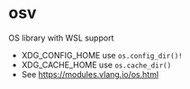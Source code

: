 # osv
OS library with WSL support

- XDG_CONFIG_HOME use `os.config_dir()!`
- XDG_CACHE_HOME use `os.cache_dir()`
- See https://modules.vlang.io/os.html
